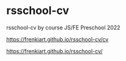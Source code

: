 # rsschool-cv

rsschool-cv by course JS/FE Preschool 2022

https://frenkiart.github.io/rsschool-cv/cv

https://frenkiart.github.io/rsschool-cv/
